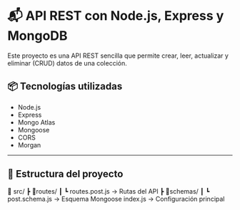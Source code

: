 # 📬 API REST con Node.js, Express y MongoDB
Este proyecto es una API REST sencilla que permite crear, leer, actualizar y eliminar (CRUD) datos de una colección.

## 📦 Tecnologías utilizadas

- Node.js
- Express
- Mongo Atlas
- Mongoose
- CORS
- Morgan

---

## 📁 Estructura del proyecto
📂 src/
┣ 📂routes/
┃ ┗ routes.post.js → Rutas del API
┣ 📂schemas/
┃ ┗ post.schema.js → Esquema Mongoose
index.js → Configuración principal


